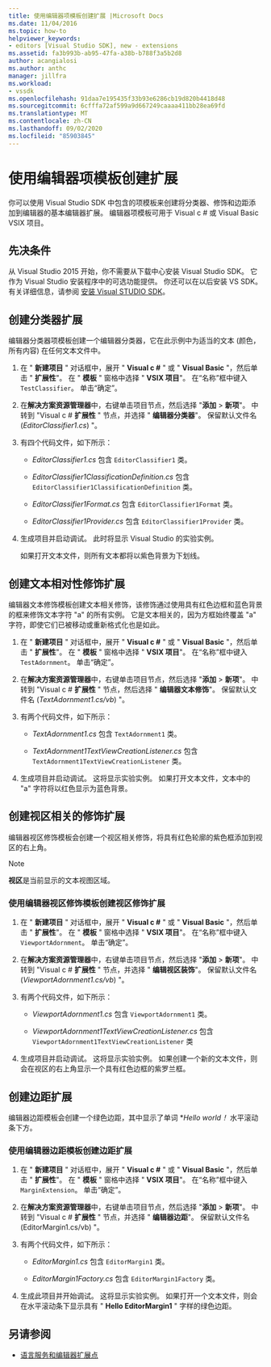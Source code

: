 ```yaml
---
title: 使用编辑器项模板创建扩展 |Microsoft Docs
ms.date: 11/04/2016
ms.topic: how-to
helpviewer_keywords:
- editors [Visual Studio SDK], new - extensions
ms.assetid: fa3b993b-ab95-47fa-a38b-b788f3a5b2d8
author: acangialosi
ms.author: anthc
manager: jillfra
ms.workload:
- vssdk
ms.openlocfilehash: 91daa7e195435f33b93e6286cb19d820b4418d48
ms.sourcegitcommit: 6cfffa72af599a9d667249caaaa411bb28ea69fd
ms.translationtype: MT
ms.contentlocale: zh-CN
ms.lasthandoff: 09/02/2020
ms.locfileid: "85903845"
---
```

# <a name="create-an-extension-with-an-editor-item-template"></a>使用编辑器项模板创建扩展
你可以使用 Visual Studio SDK 中包含的项模板来创建将分类器、修饰和边距添加到编辑器的基本编辑器扩展。 编辑器项模板可用于 Visual c # 或 Visual Basic VSIX 项目。

## <a name="prerequisites"></a>先决条件
 从 Visual Studio 2015 开始，你不需要从下载中心安装 Visual Studio SDK。 它作为 Visual Studio 安装程序中的可选功能提供。 你还可以在以后安装 VS SDK。 有关详细信息，请参阅 [安装 Visual STUDIO SDK](../extensibility/installing-the-visual-studio-sdk.md)。

## <a name="create-a-classifier-extension"></a>创建分类器扩展
 编辑器分类器项模板创建一个编辑器分类器，它在此示例中为适当的文本 (颜色，所有内容) 在任何文本文件中。

1. 在 " **新建项目** " 对话框中，展开 " **Visual c #** " 或 " **Visual Basic** "，然后单击 " **扩展性**"。 在 " **模板** " 窗格中选择 " **VSIX 项目**"。 在“名称”框中键入 `TestClassifier`。 单击“确定”。

2. 在**解决方案资源管理器**中，右键单击项目节点，然后选择 "**添加**  >  **新项**"。 中转到 "Visual c # **扩展性** " 节点，并选择 " **编辑器分类器**"。 保留默认文件名 (*EditorClassifier1.cs*) "。

3. 有四个代码文件，如下所示：

    - *EditorClassifier1.cs* 包含 `EditorClassifier1` 类。

    - *EditorClassifier1ClassificationDefinition.cs* 包含 `EditorClassifier1ClassificationDefinition` 类。

    - *EditorClassifier1Format.cs* 包含 `EditorClassifier1Format`  类。

    - *EditorClassifier1Provider.cs* 包含 `EditorClassifier1Provider` 类。

4. 生成项目并启动调试。 此时将显示 Visual Studio 的实验实例。

     如果打开文本文件，则所有文本都将以紫色背景为下划线。

## <a name="create-a-text-relative-adornment-extension"></a>创建文本相对性修饰扩展
 编辑器文本修饰模板创建文本相关修饰，该修饰通过使用具有红色边框和蓝色背景的框来修饰文本字符 "a" 的所有实例。 它是文本相关的，因为方框始终覆盖 "a" 字符，即使它们已被移动或重新格式化也是如此。

1. 在 " **新建项目** " 对话框中，展开 " **Visual c #** " 或 " **Visual Basic** "，然后单击 " **扩展性**"。 在 " **模板** " 窗格中选择 " **VSIX 项目**"。 在“名称”框中键入 `TestAdornment`。 单击“确定”。

2. 在**解决方案资源管理器**中，右键单击项目节点，然后选择 "**添加**  >  **新项**"。 中转到 "Visual c # **扩展性** " 节点，然后选择 " **编辑器文本修饰**"。 保留默认文件名 (*TextAdornment1.cs/vb*) "。

3. 有两个代码文件，如下所示：

    - *TextAdornment1.cs* 包含 `TextAdornment1` 类。

    - *TextAdornment1TextViewCreationListener.cs* 包含 `TextAdornment1TextViewCreationListener` 类。

4. 生成项目并启动调试。 这将显示实验实例。 如果打开文本文件，文本中的 "a" 字符将以红色显示为蓝色背景。

## <a name="create-a-viewport-relative-adornment-extension"></a>创建视区相关的修饰扩展
 编辑器视区修饰模板会创建一个视区相关修饰，将具有红色轮廓的紫色框添加到视区的右上角。

> [!NOTE]
> **视区**是当前显示的文本视图区域。

### <a name="to-create-a-viewport-adornment-extension-by-using-the-editor-viewport-adornment-template"></a>使用编辑器视区修饰模板创建视区修饰扩展

1. 在 " **新建项目** " 对话框中，展开 " **Visual c #** " 或 " **Visual Basic** "，然后单击 " **扩展性**"。 在 " **模板** " 窗格中选择 " **VSIX 项目**"。 在“名称”框中键入 `ViewportAdornment`。 单击“确定”。

2. 在**解决方案资源管理器**中，右键单击项目节点，然后选择 "**添加**  >  **新项**"。 中转到 "Visual c # **扩展性** " 节点，并选择 " **编辑视区装饰**"。 保留默认文件名 (*ViewportAdornment1.cs/vb*) "。

3. 有两个代码文件，如下所示：

    - *ViewportAdornment1.cs* 包含 `ViewportAdornment1` 类。

    - *ViewportAdornment1TextViewCreationListener.cs* 包含 `ViewportAdornment1TextViewCreationListener` 类

4. 生成项目并启动调试。 这将显示实验实例。 如果创建一个新的文本文件，则会在视区的右上角显示一个具有红色边框的紫罗兰框。

## <a name="create-a-margin-extension"></a>创建边距扩展
 编辑器边距模板会创建一个绿色边距，其中显示了单词 **Hello world！* 水平滚动条下方。

### <a name="to-create-a-margin-extension-by-using-the-editor-margin-template"></a>使用编辑器边距模板创建边距扩展

1. 在 " **新建项目** " 对话框中，展开 " **Visual c #** " 或 " **Visual Basic** "，然后单击 " **扩展性**"。 在 " **模板** " 窗格中选择 " **VSIX 项目**"。 在“名称”框中键入 `MarginExtension`。 单击“确定”。

2. 在**解决方案资源管理器**中，右键单击项目节点，然后选择 "**添加**  >  **新项**"。 中转到 "Visual c # **扩展性** " 节点，并选择 " **编辑器边距**"。 保留默认文件名 (EditorMargin1.cs/vb) "。

3. 有两个代码文件，如下所示：

    - *EditorMargin1.cs* 包含 `EditorMargin1` 类。

    - *EditorMargin1Factory.cs* 包含 `EditorMargin1Factory` 类。

4. 生成此项目并开始调试。 这将显示实验实例。 如果打开一个文本文件，则会在水平滚动条下显示具有 " **Hello EditorMargin1** " 字样的绿色边距。

## <a name="see-also"></a>另请参阅
- [语言服务和编辑器扩展点](../extensibility/language-service-and-editor-extension-points.md)
